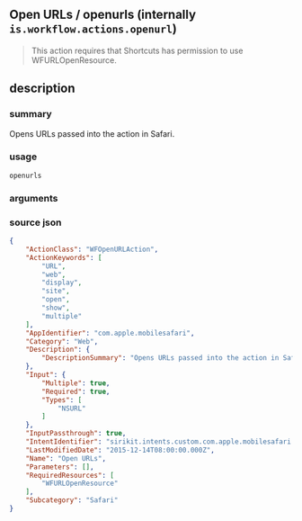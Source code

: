 
## Open URLs / openurls (internally `is.workflow.actions.openurl`)


> This action requires that Shortcuts has permission to use WFURLOpenResource.


## description
### summary
Opens URLs passed into the action in Safari.


### usage
`openurls `

### arguments


### source json

```json
{
	"ActionClass": "WFOpenURLAction",
	"ActionKeywords": [
		"URL",
		"web",
		"display",
		"site",
		"open",
		"show",
		"multiple"
	],
	"AppIdentifier": "com.apple.mobilesafari",
	"Category": "Web",
	"Description": {
		"DescriptionSummary": "Opens URLs passed into the action in Safari."
	},
	"Input": {
		"Multiple": true,
		"Required": true,
		"Types": [
			"NSURL"
		]
	},
	"InputPassthrough": true,
	"IntentIdentifier": "sirikit.intents.custom.com.apple.mobilesafari.OpenURLsIntent",
	"LastModifiedDate": "2015-12-14T08:00:00.000Z",
	"Name": "Open URLs",
	"Parameters": [],
	"RequiredResources": [
		"WFURLOpenResource"
	],
	"Subcategory": "Safari"
}
```
